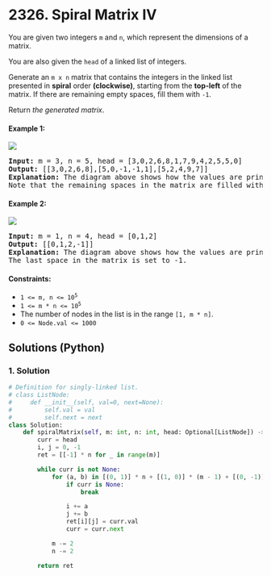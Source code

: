 # 2326. Spiral Matrix IV
You are given two integers `m` and `n`, which represent the dimensions of a matrix.

You are also given the `head` of a linked list of integers.

Generate an `m x n` matrix that contains the integers in the linked list presented in **spiral** order **(clockwise)**, starting from the **top-left** of the matrix. If there are remaining empty spaces, fill them with `-1`.

Return *the generated matrix*.

#### Example 1:
![](https://assets.leetcode.com/uploads/2022/05/09/ex1new.jpg)
<pre>
<strong>Input:</strong> m = 3, n = 5, head = [3,0,2,6,8,1,7,9,4,2,5,5,0]
<strong>Output:</strong> [[3,0,2,6,8],[5,0,-1,-1,1],[5,2,4,9,7]]
<strong>Explanation:</strong> The diagram above shows how the values are printed in the matrix.
Note that the remaining spaces in the matrix are filled with -1.
</pre>

#### Example 2:
![](https://assets.leetcode.com/uploads/2022/05/11/ex2.jpg)
<pre>
<strong>Input:</strong> m = 1, n = 4, head = [0,1,2]
<strong>Output:</strong> [[0,1,2,-1]]
<strong>Explanation:</strong> The diagram above shows how the values are printed from left to right in the matrix.
The last space in the matrix is set to -1.
</pre>

#### Constraints:
* <code>1 <= m, n <= 10<sup>5</sup></code>
* <code>1 <= m * n <= 10<sup>5</sup></code>
* The number of nodes in the list is in the range `[1, m * n]`.
* `0 <= Node.val <= 1000`

## Solutions (Python)

### 1. Solution
```Python
# Definition for singly-linked list.
# class ListNode:
#     def __init__(self, val=0, next=None):
#         self.val = val
#         self.next = next
class Solution:
    def spiralMatrix(self, m: int, n: int, head: Optional[ListNode]) -> List[List[int]]:
        curr = head
        i, j = 0, -1
        ret = [[-1] * n for _ in range(m)]

        while curr is not None:
            for (a, b) in [(0, 1)] * n + [(1, 0)] * (m - 1) + [(0, -1)] * (n - 1) + [(-1, 0)] * (m - 2):
                if curr is None:
                    break

                i += a
                j += b
                ret[i][j] = curr.val
                curr = curr.next

            m -= 2
            n -= 2

        return ret
```
